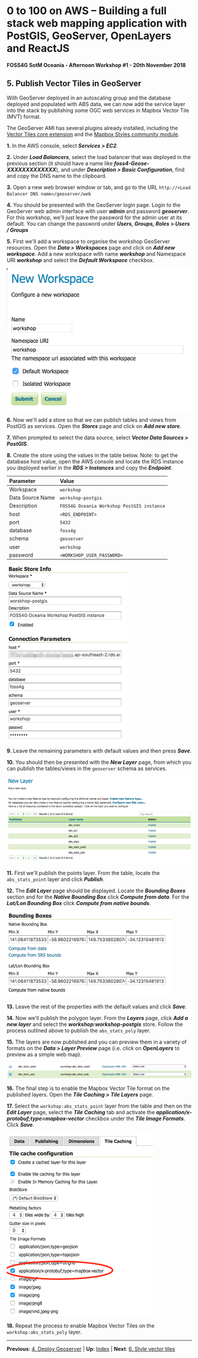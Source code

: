 # 0 to 100 on AWS – Building a full stack web mapping application with PostGIS, GeoServer, OpenLayers and ReactJS

#### FOSS4G SotM Oceania - Afternoon Workshop #1 - 20th November 2018

## 5. Publish Vector Tiles in GeoServer

With GeoServer deployed in an autoscaling group and the database deployed and populated with ABS data, we can now add the service layer into the stack by publishing some OGC web services in Mapbox Vector Tile (MVT) format.

The GeoServer AMI has several plugins already installed, including the [Vector Tiles core extension](http://docs.geoserver.org/stable/en/user/extensions/index.html#extensions) and the [Mapbox Styles community module](http://docs.geoserver.org/stable/en/user/community/index.html).

**1.** In the AWS console, select ***Services > EC2***.

**2.** Under ***Load Balancers***, select the load balancer that was deployed in the previous section (it should have a name like ***foss4-Geose-XXXXXXXXXXXXX***), and under ***Description > Basic Configuration***, find and copy the DNS name to the clipboard.

**3.** Open a new web browser window or tab, and go to the URL `http://<Load Balancer DNS name>/geoserver/web`

**4.** You should be presented with the GeoServer login page. Login to the GeoServer web admin interface with user ***admin*** and password ***geoserver***. For this workshop, we'll just leave the password for the admin user at its default. You can change the password under ***Users, Groups, Roles > Users / Groups***

**5.** First we'll add a workspace to organise the workshop GeoServer resources. Open the ***Data > Workspaces*** page and click on ***Add new workspace***. Add a new workspace with name ***workshop*** and Namespace URI ***workshop*** and select the ***Default Workspace*** checkbox.

![GeoServer add workspace](images/geoserver_add_workspace.png)

**6.** Now we'll add a store so that we can publish tables and views from PostGIS as services. Open the ***Stores*** page and click on ***Add new store***.

**7.** When prompted to select the data source, select ***Vector Data Sources > PostGIS***.

**8.** Create the store using the values in the table below. Note: to get the database host value, open the AWS console and locate the RDS instance you deployed earlier in the ***RDS > Instances*** and copy the ***Endpoint***.

| Parameter | Value |
|:-- |:-- |
| Workspace | `workshop` |
| Data Source Name | `workshop-postgis` |
| Description | `FOSS4G Oceania Workshop PostGIS instance` |
| host | `<RDS_ENDPOINT>` |
| port | `5432` |
| database | `foss4g` |
| schema | `geoserver` |
| user | `workshop` |
| password | `<WORKSHOP_USER_PASSWORD>` |

![GeoServer add PostGIS store](images/geoserver_add_postgis_store.png)

**9.** Leave the remaining parameters with default values and then press ***Save***.

**10.** You should then be presented with the ***New Layer*** page, from which you can publish the tables/views in the `geoserver` schema as services.

![GeoServer new layer table](images/geoserver_new_layer_table.png)

**11.** First we'll publish the points layer. From the table, locate the `abs_stats_point` layer and click ***Publish***.

**12.** The ***Edit Layer*** page should be displayed. Locate the ***Bounding Boxes*** section and for the ***Native Bounding Box*** click ***Compute from data***. For the ***Lat/Lon Bounding Box*** click ***Compute from native bounds***.

![GeoServer bounding boxes](images/geoserver_bounding_boxes.png)

**13.** Leave the rest of the properties with the default values and click ***Save***.

**14.** Now we'll publish the polygon layer. From the ***Layers*** page, click ***Add a new layer*** and select the ***workshop:workshop-postgis*** store. Follow the process outlined above to publish the `abs_stats_poly` layer.

**15.** The layers are now published and you can preview them in a variety of formats on the ***Data > Layer Preview*** page (i.e. click on ***OpenLayers*** to preview as a simple web map).

![GeoServer layer preview](images/geoserver_layer_preview.png)

**16.** The final step is to enable the Mapbox Vector Tile format on the published layers. Open the ***Tile Caching > Tile Layers*** page.

**17.** Select the `workshop:abs_stats_point` layer from the table and then on the ***Edit Layer*** page, select the ***Tile Caching*** tab and activate the ***application/x-protobuf;type=mapbox-vector*** checkbox under the ***Tile Image Formats***. Click ***Save***.

![GeoServer enable MVT](images/geoserver_enable_mvt.png)

**18.** Repeat the process to enable Mapbox Vector Tiles on the `workshop:abs_stats_poly` layer.

***

**Previous**: [4. Deploy Geoserver](section-4-geoserver.md) | **Up**: [Index](README.md) | **Next**: [6. Style vector tiles](section-6-style.md)
